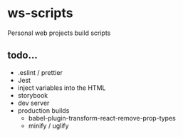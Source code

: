 # ws-scripts

Personal web projects build scripts

## todo…
* .eslint / prettier
* Jest
* inject variables into the HTML
* storybook
* dev server
* production builds
	* babel-plugin-transform-react-remove-prop-types
	* minify / uglify